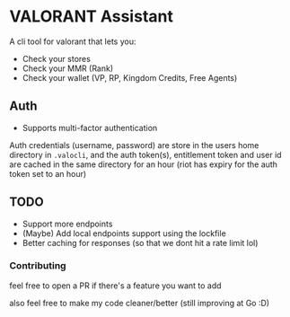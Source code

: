 # VALORANT Assistant

A cli tool for valorant that lets you:

- Check your stores
- Check your MMR (Rank)
- Check your wallet (VP, RP, Kingdom Credits, Free Agents)

## Auth

- Supports multi-factor authentication

Auth credentials (username, password) are store in the users home directory in `.valocli`, and the auth token(s), entitlement token and user id are cached in the same directory for an hour (riot has expiry for the auth token set to an hour)

## TODO

- Support more endpoints
- (Maybe) Add local endpoints support using the lockfile
- Better caching for responses (so that we dont hit a rate limit lol)

### Contributing

feel free to open a PR if there's a feature you want to add

also feel free to make my code cleaner/better (still improving at Go :D)
